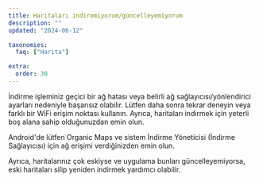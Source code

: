 ```yaml
---
title: Haritaları indiremiyorum/güncelleyemiyorum
description: ""
updated: "2024-06-12"

taxonomies:
  faq: ["Harita"]

extra:
  order: 30
---
```


İndirme işleminiz geçici bir ağ hatası veya belirli ağ sağlayıcısı/yönlendirici ayarları nedeniyle başarısız olabilir. Lütfen daha sonra tekrar deneyin veya farklı bir WiFi erişim noktası kullanın. Ayrıca, haritaları indirmek için yeterli boş alana sahip olduğunuzdan emin olun.

Android'de lütfen Organic Maps ve sistem İndirme Yöneticisi (İndirme Sağlayıcısı) için ağ erişimi verdiğinizden emin olun.

Ayrıca, haritalarınız çok eskiyse ve uygulama bunları güncelleyemiyorsa, eski haritaları silip yeniden indirmek yardımcı olabilir.
